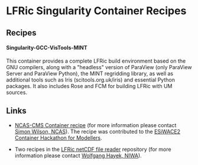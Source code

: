 # LFRic Singularity Container Recipes

## Recipes

#### Singularity-GCC-VisTools-MINT

This container provides a complete LFRic build environment based on the GNU compilers, along with a "headless" version of ParaView (only ParaView Server and ParaView Python), the MINT regridding library, as well as additional tools such as Iris (scitools.org.uk/iris) and essential Python packages. It also includes Rose and FCM for building LFRic with UM sources.

## Links

- [NCAS-CMS Container recipe](https://github.com/NCAS-CMS/LFRic_container)
  (for more information please contact [Simon Wilson, NCAS](mailto:simon.wilson@ncas.ac.uk)).
  The recipe was contributed to the [ESiWACE2 Container Hackathon for Modellers](
  https://github.com/eth-cscs/ContainerHackathon/tree/master/LFRIC/singularity).

- Two recipes in the [LFRic netCDF file reader](https://github.com/tinyendian/lfric_reader)
  repository (for more information please contact [Wolfgang Hayek, NIWA](https://github.com/tinyendian)).
